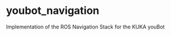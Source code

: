 youbot_navigation
=================

Implementation of the ROS Navigation Stack for the KUKA youBot
